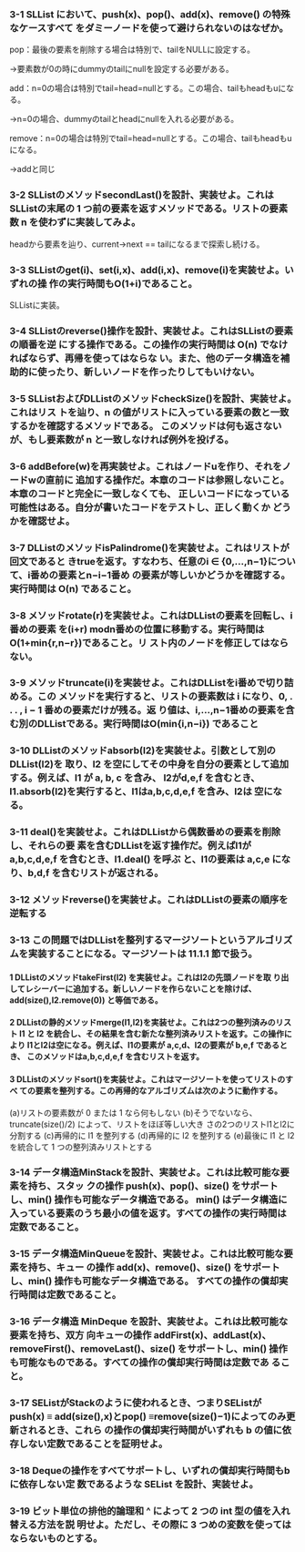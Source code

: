### 3-1 SLList において、push(x)、pop()、add(x)、remove() の特殊なケースすべて をダミーノードを使って避けられないのはなぜか。
pop：最後の要素を削除する場合は特別で、tailをNULLに設定する。

→要素数が0の時にdummyのtailにnullを設定する必要がある。

add：n=0の場合は特別でtail=head=nullとする。この場合、tailもheadもuになる。

→n=0の場合、dummyのtailとheadにnullを入れる必要がある。

remove：n=0の場合は特別でtail=head=nullとする。この場合、tailもheadもuになる。

→addと同じ

### 3-2 SLListのメソッドsecondLast()を設計、実装せよ。これはSLListの末尾の 1 つ前の要素を返すメソッドである。リストの要素数 n を使わずに実装してみよ。
headから要素を辿り、current->next == tailになるまで探索し続ける。
### 3-3 SLListのget(i)、set(i,x)、add(i,x)、remove(i)を実装せよ。いずれの操 作の実行時間もO(1+i)であること。
SLListに実装。
### 3-4 SLListのreverse()操作を設計、実装せよ。これはSLListの要素の順番を逆 にする操作である。この操作の実行時間は O(n) でなければならず、再帰を使ってはならな い。また、他のデータ構造を補助的に使ったり、新しいノードを作ったりしてもいけない。
### 3-5 SLListおよびDLListのメソッドcheckSize()を設計、実装せよ。これはリス トを辿り、n の値がリストに入っている要素の数と一致するかを確認するメソッドである。 このメソッドは何も返さないが、もし要素数が n と一致しなければ例外を投げる。
### 3-6 addBefore(w)を再実装せよ。これはノードuを作り、それをノードwの直前に 追加する操作だ。本章のコードは参照しないこと。本章のコードと完全に一致しなくても、 正しいコードになっている可能性はある。自分が書いたコードをテストし、正しく動くか どうかを確認せよ。
### 3-7 DLListのメソッドisPalindrome()を実装せよ。これはリストが回文であると きtrueを返す。すなわち、任意のi ∈ {0,...,n−1}について、i番めの要素とn−i−1番め の要素が等しいかどうかを確認する。実行時間は O(n) であること。
### 3-8 メソッドrotate(r)を実装せよ。これはDLListの要素を回転し、i番めの要素 を(i+r) modn番めの位置に移動する。実行時間はO(1+min{r,n−r})であること。リ スト内のノードを修正してはならない。
### 3-9 メソッドtruncate(i)を実装せよ。これはDLListをi番めで切り詰める。この メソッドを実行すると、リストの要素数は i になり、0, . . . , i − 1 番めの要素だけが残る。返 り値は、i,...,n−1番めの要素を含む別のDLListである。実行時間はO(min{i,n−i}) であること
### 3-10  DLListのメソッドabsorb(l2)を実装せよ。引数として別のDLList(l2)を 取り、l2 を空にしてその中身を自分の要素として追加する。例えば、l1 が a, b, c を含み、 l2がd,e,f を含むとき、l1.absorb(l2)を実行すると、l1はa,b,c,d,e,f を含み、l2は 空になる。
### 3-11 deal()を実装せよ。これはDLListから偶数番めの要素を削除し、それらの要 素を含むDLListを返す操作だ。例えばl1が a,b,c,d,e,f を含むとき、l1.deal() を呼ぶ と、l1の要素は a,c,e になり、b,d,f を含むリストが返される。
### 3-12 メソッドreverse()を実装せよ。これはDLListの要素の順序を逆転する
### 3-13 この問題ではDLListを整列するマージソートというアルゴリズムを実装することになる。マージソートは 11.1.1 節で扱う。
#### 1 DLListのメソッドtakeFirst(l2) を実装せよ。これはl2の先頭ノードを取 り出してレシーバーに追加する。新しいノードを作らないことを除けば、 add(size(),l2.remove(0)) と等価である。
#### 2 DLListの静的メソッドmerge(l1,l2)を実装せよ。これは2つの整列済みのリスト l1 と l2 を統合し、その結果を含む新たな整列済みリストを返す。この操作により l1とl2は空になる。例えば、l1の要素が a,c,d、l2の要素が b,e,f であるとき、 このメソッドはa,b,c,d,e,f を含むリストを返す。
#### 3 DLListのメソッドsort()を実装せよ。これはマージソートを使ってリストのすべ ての要素を整列する。この再帰的なアルゴリズムは次のように動作する。
(a)リストの要素数が 0 または 1 なら何もしない (b)そうでないなら、truncate(size()/2) によって、リストをほぼ等しい大き
さの2つのリストl1とl2に分割する
(c)再帰的に l1 を整列する
(d)再帰的に l2 を整列する
(e)最後に l1 と l2 を統合して 1 つの整列済みリストとする
### 3-14 データ構造MinStackを設計、実装せよ。これは比較可能な要素を持ち、スタッ クの操作 push(x)、pop()、size() をサポートし、min() 操作も可能なデータ構造である。 min() はデータ構造に入っている要素のうち最小の値を返す。すべての操作の実行時間は 定数であること。
### 3-15 データ構造MinQueueを設計、実装せよ。これは比較可能な要素を持ち、キュー の操作 add(x)、remove()、size() をサポートし、min() 操作も可能なデータ構造である。 すべての操作の償却実行時間は定数であること。
### 3-16 データ構造 MinDeque を設計、実装せよ。これは比較可能な要素を持ち、双方 向キューの操作 addFirst(x)、addLast(x)、removeFirst()、removeLast()、size() をサポートし、min() 操作も可能なものである。すべての操作の償却実行時間は定数であ ること。
### 3-17 SEListがStackのように使われるとき、つまりSEListがpush(x) ≡ add(size(),x)とpop() ≡remove(size()−1)によってのみ更新されるとき、これら の操作の償却実行時間がいずれも b の値に依存しない定数であることを証明せよ。
### 3-18 Dequeの操作をすべてサポートし、いずれの償却実行時間もbに依存しない定 数であるような SEList を設計、実装せよ。
### 3-19 ビット単位の排他的論理和 ^ によって 2 つの int 型の値を入れ替える方法を説 明せよ。ただし、その際に 3 つめの変数を使ってはならないものとする。

